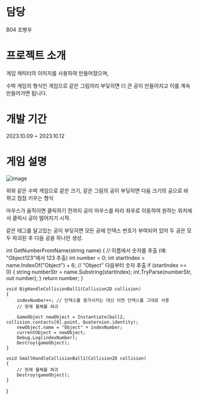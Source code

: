 # 담당
B04 조병우
# 프로젝트 소개
게임 캐릭터의 이미지를 사용하여 만들어졌으며,

수박 게임의 형식인 게임으로 같은 그림끼리 부딪히면 더 큰 공이 만들어지고 이를 계속 만들어가면 됩니다.

# 개발 기간
2023.10.09 ~ 2023.10.12


# 게임 설명
![image](https://github.com/Nightshadow0911/suikagame/assets/99133865/9eca24c2-81fc-49c7-b75b-92e330792381)

위와 같은 수박 게임으로 같은 크기, 같은 그림의 공이 부딪히면 다음 크기의 공으로 바뀌고 점점 키우는 형식

마우스가 움직이면 클릭하기 전까지 공이 마우스를 따라 좌우로 이동하여 원하는 위치에서 클릭시 공이 떨어지기 시작.

같은 태그를 달고있는 공이 부딪히면 모든 공에 인덱스 번호가 부여되어 있어 두 공은 모두 파괴된 후 다음 공을 하나만 생성.
    
int GetNumberFromName(string name)
    {
        // 이름에서 숫자를 추출 (예: "Object123"에서 123 추출)
        int number = 0;
        int startIndex = name.IndexOf("Object") + 6; // "Object" 다음부터 숫자 추출
        if (startIndex >= 0)
        {
            string numberStr = name.Substring(startIndex);
            int.TryParse(numberStr, out number);
        }
        return number;
    }

    void BigHandleCollisionBall1(Collision2D collision)
    {
        indexNumber++; // 인덱스를 증가시키는 대신 이전 인덱스를 그대로 사용
        // 현재 물체를 파괴
        
        GameObject newObject = Instantiate(ball2, collision.contacts[0].point, Quaternion.identity);
        newObject.name = "Object" + indexNumber;
        currentObject = newObject;
        Debug.Log(indexNumber);
        Destroy(gameObject);
    }

    void SmallHandleCollisionBall1(Collision2D collision)
    {
        // 현재 물체를 파괴
        Destroy(gameObject);
    }
}



